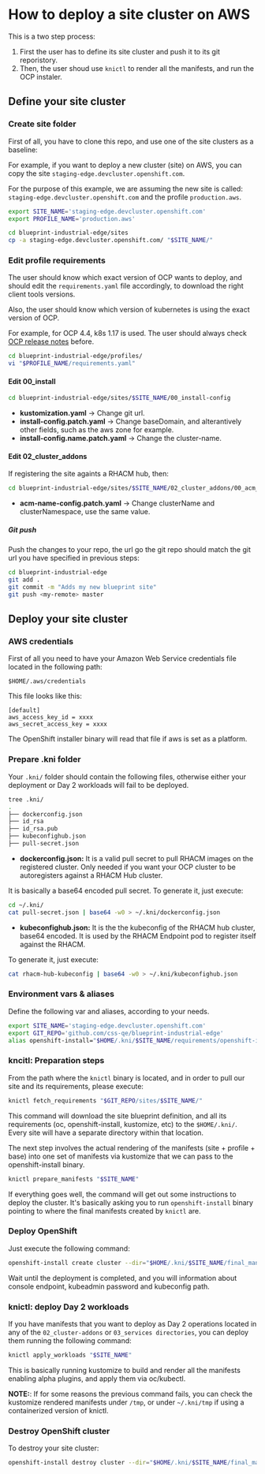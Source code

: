 # How to deploy a site cluster on AWS

This is a two step process:

1. First the user has to define its site cluster and push it to its git reporistory.
2. Then, the user shoud use `knictl` to render all the manifests, and run the OCP instaler.

## Define your site cluster

### Create site folder

First of all, you have to clone this repo, and use one of the site clusters as a baseline:

For example, if you want to deploy a new cluster (site) on AWS, you can copy the site `staging-edge.devcluster.openshift.com`.

For the purpose of this example, we are assuming the new site is called: `staging-edge.devcluster.openshift.com` and the profile `production.aws`.

```bash
export SITE_NAME='staging-edge.devcluster.openshift.com'
export PROFILE_NAME='production.aws'

cd blueprint-industrial-edge/sites
cp -a staging-edge.devcluster.openshift.com/ "$SITE_NAME/"
```

### Edit profile requirements

The user should know which exact version of OCP wants to deploy, and should edit the `requirements.yaml` file
accordingly, to download the right client tools versions.

Also, the user should know which version of kubernetes is using the exact version of OCP.

For example, for OCP 4.4, k8s 1.17 is used. The user should always check [OCP release notes](https://docs.openshift.com/container-platform/4.4/release_notes/ocp-4-4-release-notes.html#ocp-4-4-about-this-release) before.

```bash
cd blueprint-industrial-edge/profiles/
vi "$PROFILE_NAME/requirements.yaml"
```

#### Edit 00_install

```bash
cd blueprint-industrial-edge/sites/$SITE_NAME/00_install-config
```

+ **kustomization.yaml** -> Change git url.
+ **install-config.patch.yaml** -> Change baseDomain, and alterantively other fields, such as the aws zone for example.
+ **install-config.name.patch.yaml** -> Change the cluster-name.

#### Edit 02_cluster_addons

If registering the site againts a RHACM hub, then:

```bash
cd blueprint-industrial-edge/sites/$SITE_NAME/02_cluster_addons/00_acm_registration
```

 + **acm-name-config.patch.yaml** -> Change clusterName and clusterNamespace, use the same value.

##### Git push

Push the changes to your repo, the url go the git repo should match the git url you have specified in previous steps:

```bash
cd blueprint-industrial-edge
git add .
git commit -m "Adds my new blueprint site"
git push <my-remote> master
```

## Deploy your site cluster

### AWS credentials

First of all you need to have your Amazon Web Service credentials file located in the following path:

`$HOME/.aws/credentials`

This file looks like this:

```
[default]
aws_access_key_id = xxxx
aws_secret_access_key = xxxx
```

The OpenShift installer binary will read that file if aws is set as a platform.

### Prepare .kni folder

Your `.kni/` folder should contain the following files, otherwise either your deployment or Day 2 workloads will fail to be deployed.

```bash
tree .kni/
.
├── dockerconfig.json
├── id_rsa
├── id_rsa.pub
├── kubeconfighub.json
├── pull-secret.json
```

+ **dockerconfig.json:**  It is a valid pull secret to pull RHACM images on the registered cluster. Only needed if you want your OCP cluster to be autoregisters against a RHACM Hub cluster.

It is basically a base64 encoded pull secret. To generate it, just execute:

```bash
cd ~/.kni/
cat pull-secret.json | base64 -w0 > ~/.kni/dockerconfig.json
```

+ **kubeconfighub.json:** It is the the kubeconfig of the RHACM hub cluster, base64 encoded. It is used by the RHACM Endpoint pod to register itself against the RHACM.

To generate it, just execute:

```bash
cat rhacm-hub-kubeconfig | base64 -w0 > ~/.kni/kubeconfighub.json
```

### Environment vars & aliases

Define the following var and aliases, according to your needs.

```bash
export SITE_NAME='staging-edge.devcluster.openshift.com'
export GIT_REPO='github.com/css-qe/blueprint-industrial-edge'
alias openshift-install="$HOME/.kni/$SITE_NAME/requirements/openshift-install"
```

### kncitl: Preparation steps

From the path where the `knictl` binary is located, and in order to pull our site and its requirements, please execute:

```bash
knictl fetch_requirements "$GIT_REPO/sites/$SITE_NAME/"
```

This command will download the site blueprint definition, and all its requirements (oc, openshift-install, kustomize, etc) to the `$HOME/.kni/`. Every site will have a separate directory within that location.

The next step involves the actual rendering of the manifests (site + profile + base) into one set of manifests via kustomize that we can pass to the openshift-install binary.

```bash
knictl prepare_manifests "$SITE_NAME"
```

If everything goes well, the command will get out some instructions to deploy the cluster. It's basically asking you to run `openshift-install` binary pointing to where the final manifests created by `knictl` are.

### Deploy OpenShift

Just execute the following command:

```bash
openshift-install create cluster --dir="$HOME/.kni/$SITE_NAME/final_manifests" --log-level debug
```

Wait until the deployment is completed, and you will information about console endpoint, kubeadmin password and kubeconfig path.

### knictl: deploy Day 2 workloads

If you have manifests that you want to deploy as Day 2 operations located in any of the `02_cluster-addons` or `03_services directories`, you can deploy them running the following command:

```bash
knictl apply_workloads "$SITE_NAME"
```

This is basically running kustomize to build and render all the manifests enabling alpha plugins, and apply them via oc/kubectl.

**NOTE:**: If for some reasons the previous command fails, you can check the kustomize rendered manifests under `/tmp`,
or under `~/.kni/tmp` if using a containerized version of knictl.

### Destroy OpenShift cluster

To destroy your site cluster:

```bash
openshift-install destroy cluster --dir="$HOME/.kni/$SITE_NAME/final_manifests" --log-level debug
```